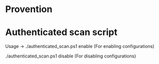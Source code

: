 # Provention

# Authenticated scan script
Usage -> 
./authenticated_scan.ps1 enable (For enabling configurations)
         
./authenticated_scan.ps1 disable (For disabling configurations)
